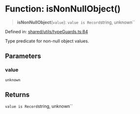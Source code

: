 # Function: isNonNullObject()

> **isNonNullObject**(`value`): `value is Record`string, unknown``

Defined in: [shared/utils/typeGuards.ts:84](https://github.com/Nick2bad4u/Uptime-Watcher/blob/dca5483e793478722cd3e6e125cafcec5fc771f0/shared/utils/typeGuards.ts#L84)

Type predicate for non-null object values.

## Parameters

### value

`unknown`

## Returns

`value is Record`string, unknown``
